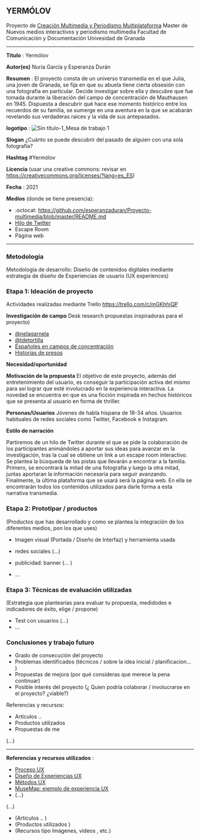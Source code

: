 ## YERMÓLOV  

Proyecto de [Creación Multimedia y Periodismo Multiplataforma](https://github.com/mgea/PeriodismoMultimedia)
Master de Nuevos medios interactivos y periodismo multimedia
Facultad de Comunicación y Documentación
Univesidad de Granada  

----

**Titulo** : Yermólov

**Autor(es)** Nuria García y Esperanza Durán

**Resumen** : El proyecto consta de un universo transmedia en el que Julia, una joven de Granada, se fija en que su abuela tiene cierta obsesión con una fotografía en particular. Decide investigar sobre ella y descubre que fue tomada durante la liberación del campo de concentración de Mauthausen en 1945. Dispuesta a descubrir qué hace ese momento histórico entre los recuerdos de su familia, se sumerge en una aventura en la que se acabarán revelando sus verdaderas raíces y la vida de sus antepasados.

**logotipo** :
![Sin título-1_Mesa de trabajo 1](https://user-images.githubusercontent.com/82603705/115437832-f645aa00-a20c-11eb-9d23-ae443e3c9fe5.png)

**Slogan** ¿Cuánto se puede descubrir del pasado de alguien con una sola fotografía?

**Hashtag**  #Yermólov

**Licencia**    (usar una creative commons: revisar en https://creativecommons.org/licenses/?lang=es_ES) 

**Fecha** : 2021

**Medios** (donde se tiene presencia): 


*  :octocat: https://github.com/esperanzaduran/Proyecto-multimedia/blob/master/README.md
* [Hilo de Twitter](https://twitter.com/juliagarme)
* Escape Room
* Página web


--- 

### Metodología

Metodología de desarrollo: Diseño de contenidos digitales mediante estrategia de diseño de Experiencias de usuario (UX experiences) 

### Etapa 1: Ideación de proyecto 

Actividades realizadas mediante Trello https://trello.com/c/mGKhhiQP

**Investigación de campo**   Desk research propuestas inspiradoras para el proyecto) 

* [@nelagarnela](https://twitter.com/nelagarnela/status/1031480480401686528?s=08)
* [@tdetortilla](https://twitter.com/tdetortilla/status/1352973628242092032?s=24)
* [Españoles en campos de concentración](https://historia.nationalgeographic.com.es/a/9161-presos-espanoles-campos-concentracion-nazis_15328)
* [Historias de presos](https://www.amicalravensbruck.org/portfolio-items/fanjul-camin-olvido/)


**Necesidad/oportunidad** 

**Motivación de la propuesta** El objetivo de este proyecto, además del entretenimiento del usuario, es conseguir la participación activa del mismo para así lograr que esté involucrado en la experiencia interactiva. La novedad se encuentra en que es una ficción inspirada en hechos históricos que se presenta al usuario en forma de thriller. 

**Personas/Usuarios**  Jóvenes de habla hispana de 18-34 años. Usuarios habituales de redes sociales como Twitter, Facebook e Instagram.

**Estilo de narración** 

Partiremos de un hilo de Twitter durante el que se pide la colaboración de los participantes animándoles a aportar sus ideas para avanzar en la investigación, tras la cual se obtiene un link a un escape room interactivo. Se plantea la búsqueda de las pistas que llevarán a encontrar a la familia. Primero, se encontrará la mitad de una fotografía y luego la otra mitad, juntas aportaran la información necesaria para seguir avanzando. Finalmente, la última plataforma que se usará será la página web. En ella se encontrarán todos los contenidos utilizados para darle forma a esta narrativa transmedia.



### Etapa 2: Prototipar / productos 

(Productos que has desarrollado y como se plantea la integración de los diferentes medios, pon los que uses) 

* Imagen visual (Portada / Diseño de Interfaz) y herramienta usada 

* redes sociales (...) 

* publicidad: banner (... ) 

* ...

### Etapa 3: Técnicas de evaluación utilizadas

(Estrategia que plantearías para evaluar tu propuesta, medidodes e indicadores de éxito, elige / propone) 

* Test con usuarios (...) 
* ... 





### Conclusiones y trabajo futuro


* Grado de consecución del proyecto 
* Problemas identificados  (técnicos / sobre la idea inicial / planificacion… ) 
* Propuestas de mejora (por qué consideras que merece la pena continuar)
* Posible interés del proyecto (¿ Quien podría  colaborar / involucrarse en el proyecto? ¿viable?)


Referencias y recursos: 

* Artículos ..  
* Productos utilizados  
* Propuestas de me

(...)






----

**Referencias y recursos utilizados** :

* [Proceso UX](https://uxmastery.com/resources/process/)
* [Diseño de Experiencias UX](http://www.nosolousabilidad.com/articulos/uxd.htm) 
* [Métodos UX](https://mgea.github.io/UX-DIU-Checklist/index.html) 
* [MuseMap: ejemplo de experiencia UX](https://blog.prototypr.io/musemap-street-art-app-ux-case-study-9bec6a99823b) 
* (...) 

(...)
* (Artículos ..  )
* (Productos utilizados ) 
* (Recursos tipo Imágenes, videos , etc.) 












